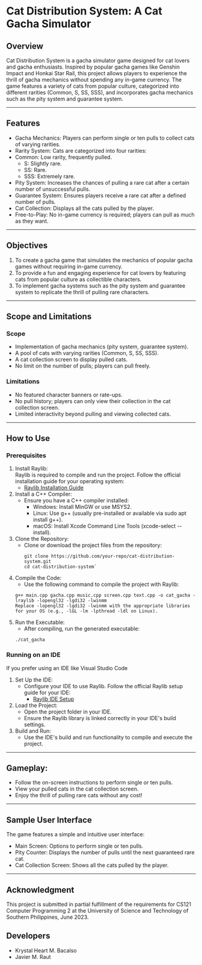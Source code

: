 # Cat Distribution System: A Cat Gacha Simulator
## Overview
Cat Distribution System is a gacha simulator game designed for cat lovers and gacha enthusiasts. Inspired by popular gacha games like Genshin Impact and Honkai Star Rail, this project allows players to experience the thrill of gacha mechanics without spending any in-game currency. The game features a variety of cats from popular culture, categorized into different rarities (Common, S, SS, SSS), and incorporates gacha mechanics such as the pity system and guarantee system.

---
## Features
- Gacha Mechanics: Players can perform single or ten pulls to collect cats of varying rarities.
- Rarity System: Cats are categorized into four rarities:
- Common: Low rarity, frequently pulled.
  - S: Slightly rare.
  - SS: Rare.
  - SSS: Extremely rare.
- Pity System: Increases the chances of pulling a rare cat after a certain number of unsuccessful pulls.
- Guarantee System: Ensures players receive a rare cat after a defined number of pulls.
- Cat Collection: Displays all the cats pulled by the player.
- Free-to-Play: No in-game currency is required; players can pull as much as they want.

---
## Objectives
1. To create a gacha game that simulates the mechanics of popular gacha games without requiring in-game currency.
2. To provide a fun and engaging experience for cat lovers by featuring cats from popular culture as collectible characters.
3. To implement gacha systems such as the pity system and guarantee system to replicate the thrill of pulling rare characters.

---
## Scope and Limitations
### Scope
- Implementation of gacha mechanics (pity system, guarantee system).
- A pool of cats with varying rarities (Common, S, SS, SSS).
- A cat collection screen to display pulled cats.
- No limit on the number of pulls; players can pull freely.

### Limitations
- No featured character banners or rate-ups.
- No pull history; players can only view their collection in the cat collection screen.
- Limited interactivity beyond pulling and viewing collected cats.

---
## How to Use
### Prerequisites
1. Install Raylib:  
Raylib is required to compile and run the project. Follow the official installation guide for your operating system:
    - [Raylib Installation Guide](https://github.com/raylib-extras/raylib-quickstart)
2. Install a C++ Compiler:
    - Ensure you have a C++ compiler installed:
      - Windows: Install MinGW or use MSYS2.
      - Linux: Use g++ (usually pre-installed or available via sudo apt install g++).
      - macOS: Install Xcode Command Line Tools (xcode-select --install).
3. Clone the Repository:
    - Clone or download the project files from the repository:
      ```  
      git clone https://github.com/your-repo/cat-distribution-system.git
      cd cat-distribution-system`
      ```
4. Compile the Code:
    - Use the following command to compile the project with Raylib:  
    ```
    g++ main.cpp gacha.cpp music.cpp screen.cpp text.cpp -o cat_gacha -lraylib -lopengl32 -lgdi32 -lwinmm
    Replace -lopengl32 -lgdi32 -lwinmm with the appropriate libraries for your OS (e.g., -lGL -lm -lpthread -ldl on Linux).
    ```
5. Run the Executable:
    - After compiling, run the generated executable:
    ```
    ./cat_gacha
    ```

### Running on an IDE
If you prefer using an IDE like Visual Studio Code
1. Set Up the IDE:
    - Configure your IDE to use Raylib. Follow the official Raylib setup guide for your IDE:
      - [Raylib IDE Setup](https://github.com/raylib-extras/raylib-quickstart)
2. Load the Project:
    - Open the project folder in your IDE.
    - Ensure the Raylib library is linked correctly in your IDE's build settings.
3. Build and Run:
    - Use the IDE's build and run functionality to compile and execute the project.

---
## Gameplay:
- Follow the on-screen instructions to perform single or ten pulls.
- View your pulled cats in the cat collection screen.
- Enjoy the thrill of pulling rare cats without any cost!

---
## Sample User Interface
The game features a simple and intuitive user interface:
- Main Screen: Options to perform single or ten pulls.
- Pity Counter: Displays the number of pulls until the next guaranteed rare cat.
- Cat Collection Screen: Shows all the cats pulled by the player.

---
## Acknowledgment
This project is submitted in partial fulfillment of the requirements for CS121 Computer Programming 2 at the University of Science and Technology of Southern Philippines, June 2023.

## Developers
- Krystal Heart M. Bacalso
-  Javier M. Raut
